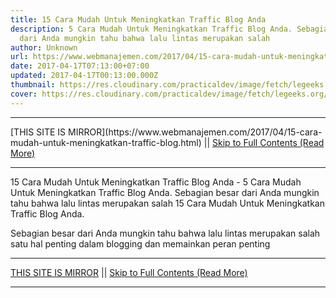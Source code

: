 ```yaml
---
title: 15 Cara Mudah Untuk Meningkatkan Traffic Blog Anda
description: 5 Cara Mudah Untuk Meningkatkan Traffic Blog Anda. Sebagian besar
  dari Anda mungkin tahu bahwa lalu lintas merupakan salah
author: Unknown
url: https://www.webmanajemen.com/2017/04/15-cara-mudah-untuk-meningkatkan-traffic-blog.html
date: 2017-04-17T07:13:00+07:00
updated: 2017-04-17T00:13:00.000Z
thumbnail: https://res.cloudinary.com/practicaldev/image/fetch/legeeks.org/wp-content/uploads/2013/08/Drive-Traffic-To-Your-Blog-600x400.jpg?resize=600%2C400
cover: https://res.cloudinary.com/practicaldev/image/fetch/legeeks.org/wp-content/uploads/2013/08/Drive-Traffic-To-Your-Blog-600x400.jpg?resize=600%2C400
---
```


<hr/> [THIS SITE IS MIRROR](https://www.webmanajemen.com/2017/04/15-cara-mudah-untuk-meningkatkan-traffic-blog.html) || <a href="https://www.webmanajemen.com/2017/04/15-cara-mudah-untuk-meningkatkan-traffic-blog.html" rel="follow" class="button" id="read-more">Skip to Full Contents (Read More)</a> <hr/> 15 Cara Mudah Untuk Meningkatkan Traffic Blog Anda - 5 Cara Mudah Untuk Meningkatkan Traffic Blog Anda. Sebagian besar dari Anda mungkin tahu bahwa lalu lintas merupakan salah 15 Cara Mudah Untuk Meningkatkan Traffic Blog Anda. 

         
Sebagian besar dari Anda mungkin tahu bahwa lalu lintas merupakan    salah satu hal penting dalam blogging dan memainkan peran penting   <hr/> [THIS SITE IS MIRROR](https://www.webmanajemen.com/2017/04/15-cara-mudah-untuk-meningkatkan-traffic-blog.html) || <a href="https://www.webmanajemen.com/2017/04/15-cara-mudah-untuk-meningkatkan-traffic-blog.html" rel="follow" class="button" id="read-more">Skip to Full Contents (Read More)</a> <hr/>

<script>document.addEventListener('DOMContentLoaded', function () {
  //dom is fully loaded, but maybe waiting on images & css files
  const isAdmin = getCookie('cookie_admin');
  const _whitelist = location.host.includes('dimaslanjaka12');
  if (!isAdmin) {
    if (_whitelist) location.replace('https://www.webmanajemen.com/2017/04/15-cara-mudah-untuk-meningkatkan-traffic-blog.html');
    console.log("you aren't admin");
  } else {
    console.log('you are admin');
  }
});

/**
 * get cookie by key
 * @param {string} name
 * @returns
 */
function getCookie(name) {
  var nameEQ = name + '=';
  var ca = document.cookie.split(';');
  for (var i = 0; i < ca.length; i++) {
    var c = ca[i];
    while (c.charAt(0) == ' ') c = c.substring(1, c.length);
    if (c.indexOf(nameEQ) == 0) return c.substring(nameEQ.length, c.length);
  }
  return null;
}
</script>